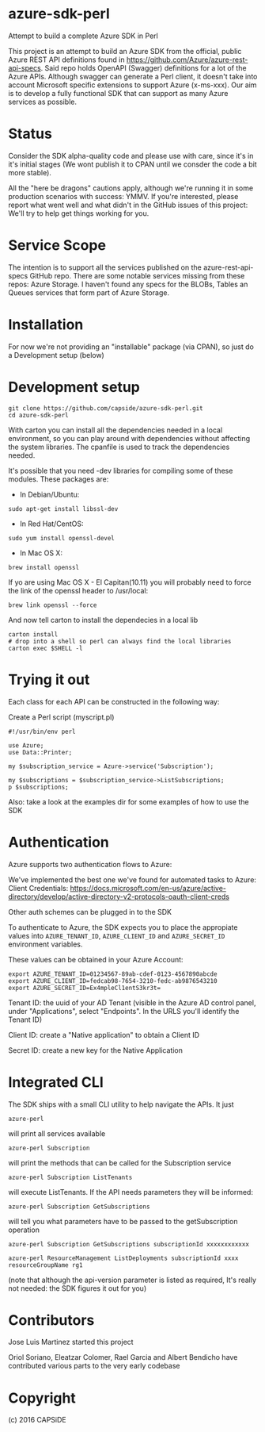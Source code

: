 azure-sdk-perl
==============

Attempt to build a complete Azure SDK in Perl

This project is an attempt to build an Azure SDK from the official, public
Azure REST API definitions found in https://github.com/Azure/azure-rest-api-specs. Said
repo holds OpenAPI (Swagger) definitions for a lot of the Azure APIs. Although
swagger can generate a Perl client, it doesn't take into account Microsoft specific
extensions to support Azure (x-ms-xxx). Our aim is to develop a fully functional SDK
that can support as many Azure services as possible.

Status
======

Consider the SDK alpha-quality code and please use with care, since it's in it's
initial stages (We wont publish it to CPAN until we consder the code a bit more
stable).

All the "here be dragons" cautions apply, although we're running it in some production
scenarios with success: YMMV. If you're interested, please report what went well and 
what didn't in the GitHub issues of this project: We'll try to help get things working 
for you.

Service Scope
=============

The intention is to support all the services published on the azure-rest-api-specs GitHub
repo. There are some notable services missing from these repos: Azure Storage. I haven't
found any specs for the BLOBs, Tables an Queues services that form part of Azure Storage.

Installation
============

For now we're not providing an "installable" package (via CPAN), so just do a Development
setup (below)

Development setup
============

```
git clone https://github.com/capside/azure-sdk-perl.git
cd azure-sdk-perl
```

With carton you can install all the dependencies needed in a local environment, so you can play around with dependencies without
affecting the system libraries. The cpanfile is used to track the dependencies needed.

It's possible that you need -dev libraries for compiling some of these modules. These packages are: 

* In Debian/Ubuntu:

```
sudo apt-get install libssl-dev
```

* In Red Hat/CentOS:

```
sudo yum install openssl-devel
```

* In Mac OS X:

```
brew install openssl
```

If yo are using Mac OS X - El Capitan(10.11) you will probably need to force the link of the openssl header to /usr/local:

```
brew link openssl --force
```

And now tell carton to install the dependecies in a local lib

```
carton install
# drop into a shell so perl can always find the local libraries
carton exec $SHELL -l
```

Trying it out
============

Each class for each API can be constructed in the following way:

Create a Perl script (myscript.pl)

```
#!/usr/bin/env perl

use Azure;
use Data::Printer;

my $subscription_service = Azure->service('Subscription');

my $subscriptions = $subscription_service->ListSubscriptions;
p $subscriptions;
```

Also: take a look at the examples dir for some examples of how to
use the SDK

Authentication
==============

Azure supports two authentication flows to Azure:

We've implemented the best one we've found for automated tasks to 
Azure: Client Credentials: https://docs.microsoft.com/en-us/azure/active-directory/develop/active-directory-v2-protocols-oauth-client-creds

Other auth schemes can be plugged in to the SDK

To authenticate to Azure, the SDK expects you to place the appropiate values into
`AZURE_TENANT_ID`, `AZURE_CLIENT_ID` and `AZURE_SECRET_ID` environment variables.

These values can be obtained in your Azure Account: 

```
export AZURE_TENANT_ID=01234567-89ab-cdef-0123-4567890abcde
export AZURE_CLIENT_ID=fedcab98-7654-3210-fedc-ab9876543210
export AZURE_SECRET_ID=Ex4mpleCl1entS3kr3t=
```

Tenant ID: the uuid of your AD Tenant (visible in the Azure AD control panel,
under "Applications", select "Endpoints". In the URLS you'll identify the Tenant ID)

Client ID: create a "Native application" to obtain a Client ID

Secret ID: create a new key for the Native Application

Integrated CLI
==============

The SDK ships with a small CLI utility to help navigate the APIs. It just


```
azure-perl
```
will print all services available

```
azure-perl Subscription
```
will print the methods that can be called for the Subscription service

```
azure-perl Subscription ListTenants
```
will execute ListTenants. If the API needs parameters they will be informed:
```
azure-perl Subscription GetSubscriptions
```
will tell you what parameters have to be passed to the getSubscription operation
```
azure-perl Subscription GetSubscriptions subscriptionId xxxxxxxxxxxx

azure-perl ResourceManagement ListDeployments subscriptionId xxxx resourceGroupName rg1
```
(note that although the api-version parameter is listed as required, It's really not needed:
the SDK figures it out for you)

Contributors
============
Jose Luis Martinez started this project

Oriol Soriano, Eleatzar Colomer, Rael Garcia and Albert Bendicho have contributed various
parts to the very early codebase

Copyright
=========
(c) 2016 CAPSiDE


